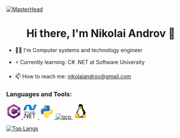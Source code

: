 [![MasterHead](https://img.freepik.com/free-vector/desktop-smartphone-app-development_23-2148683810.jpg?w=740&t=st=1680360448~exp=1680361048~hmac=4948161ae945c62eba21f92bef62ef742fe015083acbf88634d9bead9b45d86f)](https://rishavchanda.io)

<h1 align="center">Hi there, I'm Nikolai Androv 👋</h1>

- 👨‍💻 I'm Computer systems and technology engineer

- ⚡ Currently learning: C# .NET at Software University

- 📫 How to reach me: nikolaiandrov@gmail.com

<p align="left">
</p>

<h3 align="left">Languages and Tools:</h3>
<p align="left"> <a href="https://www.w3schools.com/cs/" target="_blank" rel="noreferrer"> <img src="https://raw.githubusercontent.com/devicons/devicon/master/icons/csharp/csharp-original.svg" alt="csharp" width="40" height="40"/> </a> <a href="https://dotnet.microsoft.com/" target="_blank" rel="noreferrer"> <img src="https://raw.githubusercontent.com/devicons/devicon/master/icons/dot-net/dot-net-original-wordmark.svg" alt="dotnet" width="40" height="40"/> </a> <a href="https://www.python.org" target="_blank" rel="noreferrer"> <img src="https://raw.githubusercontent.com/devicons/devicon/master/icons/python/python-original.svg" alt="python" width="40" height="40"/> </a> <a href="https://cloud.google.com" target="_blank" rel="noreferrer"> <img src="https://www.vectorlogo.zone/logos/google_cloud/google_cloud-icon.svg" alt="gcp" width="40" height="40"/> </a> <a href="https://www.linux.org/" target="_blank" rel="noreferrer"> <img src="https://raw.githubusercontent.com/devicons/devicon/master/icons/linux/linux-original.svg" alt="linux" width="40" height="40"/> </a> </p>

[![Top Langs](https://github-readme-stats.vercel.app/api/top-langs/?username=NikolaiAndrov)](https://github.com/NikolaiAndrov/github-readme-stats)
